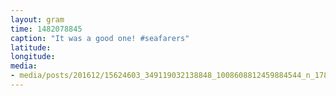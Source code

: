 ```yaml
---
layout: gram
time: 1482078845
caption: "It was a good one! #seafarers"
latitude: 
longitude: 
media:
- media/posts/201612/15624603_349119032138848_1008608812459884544_n_17867736235043902.jpg
---
```

